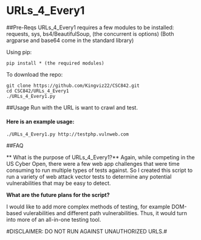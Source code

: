 # URLs_4_Every1

##Pre-Reqs
URLs_4_Every1 requires a few modules to be installed:
requests, sys, bs4/BeautifulSoup, (the concurrent is options)
(Both argparse and base64 come in the standard library)

Using pip: 
```
pip install * (the required modules)
```
To download the repo:
```
git clone https://github.com/Kingviz22/CSC842.git
cd CSC842/URLs_4_Every1
./URLs_4_Every1.py
```

##Usage
Run with the URL is want to crawl and test.

#### Here is an example usage: 
```
./URLs_4_Every1.py http://testphp.vulnweb.com
```

##FAQ

** What is the purpose of URLs_4_Every1?**
Again, while competing in the US Cyber Open, there were a few web app challenges that were time consuming to run multiple types of tests against. So I created this script to run a variety of web attack vector tests to determine any potential vulnerabilities that may be easy to detect. 

**What are the future plans for the script?**

I would like to add more complex methods of testing, for example DOM-based vulerabilities and different path vulnerabilities. Thus, it would turn into more of an all-in-one testing tool. 

#DISCLAIMER: DO NOT RUN AGAINST UNAUTHORIZED URLS.#
